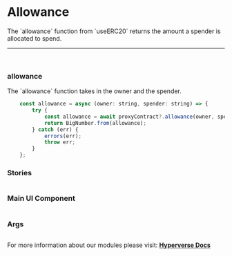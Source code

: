 # Allowance

<p> The `allowance` function from `useERC20` returns the amount a spender is allocated to spend. </p>

---

<br>

### allowance

<p> The `allowance` function takes in the owner and the spender. </p>

```jsx
	const allowance = async (owner: string, spender: string) => {
		try {
			const allowance = await proxyContract?.allowance(owner, spender);
			return BigNumber.from(allowance);
		} catch (err) {
			errors(err);
			throw err;
		}
	};
```

### Stories

```jsx

```

### Main UI Component

```jsx

```

### Args

```jsx

```

For more information about our modules please visit: [**Hyperverse Docs**](https://docs.hyperverse.dev)
